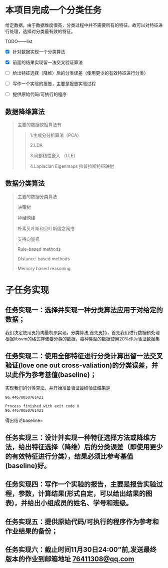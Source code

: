 # 本项目完成一个分类任务
给定数据，由于数据维度很高，分类过程中并不需要所有的特征，故可以对特征进行处理，选择对分类最有效的特征。

TODO——list

 -[x] 针对数据实现一个分类算法

 -[x] 前面的结果实现留一法交叉验证算法  

 -[ ] 给出特征选择（降维）后的分类误差（使用更少的有效特征进行分类）

 -[ ] 写作一个实验的报告，主要是报告实验过程

 -[ ] 提供原始代码/可执行的程序

## 数据降维算法
>主要的数据挖掘算法有
>
>>1.主成分分析算法（PCA）
>>
>>2.LDA
>>
>>3.局部线性嵌入 （LLE）
>>
>>4.Laplacian Eigenmaps 拉普拉斯特征映射
## 数据分类算法
>主要的数据分类算法
>
>决策树
>
>神经网络
>
>朴素贝叶斯和贝叶斯信念网络
>
>支持向量机
>
>Rule-based methods
>
>Distance-based methods
>
>Memory based reasoning

# 子任务实现

## 任务实现一：选择并实现一种分类算法应用于对给定的数据；
我们决定使用支持向量机来实现，分类算法,首先支持，首先我们进行数据预处理  
根据libsvm的格式存储要分类的数据，每种类型的数据使用20%作为验证数据集  


## 任务实现二：使用全部特征进行分类计算出留一法交叉验证(love one out cross-valiation)的分类误差，并以此作为参考基值(baseline)；
实现我们的分类算法，并开始准备验证最终验证结果是
```
96.44670050761421

Process finished with exit code 0
96.44670050761421
```
得出结论baseline=

## 任务实现三：设计并实现一种特征选择方法或降维方法，给出特征选择（降维）后的分类误差（即使用更少的有效特征进行分类），结果必须比参考基值(baseline)好。


## 任务实现四：写作一个实验的报告，主要是报告实验过程，参数，计算结果(形式自定，可以给出结果的图表)，并给出小组成员的姓名、学号和班级。


## 任务实现五：提供原始代码/可执行的程序作为参考和作业结果的备份；


## 任务实现六：截止时间11月30日24:00"前,发送最终版本的作业到邮箱地址 76411308@qq.com

